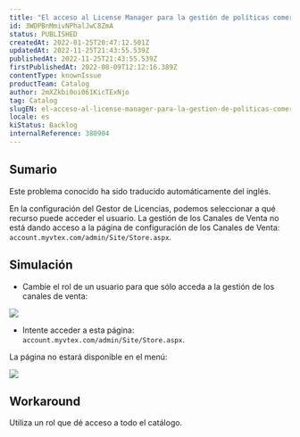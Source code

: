 ```yaml
---
title: "El acceso al License Manager para la gestión de políticas comerciales no funciona."
id: 3WDPBnMmivNPhalJwC8ZmA
status: PUBLISHED
createdAt: 2022-01-25T20:47:12.501Z
updatedAt: 2022-11-25T21:43:55.539Z
publishedAt: 2022-11-25T21:43:55.539Z
firstPublishedAt: 2022-08-09T12:12:16.389Z
contentType: knownIssue
productTeam: Catalog
author: 2mXZkbi0oi061KicTExNjo
tag: Catalog
slugEN: el-acceso-al-license-manager-para-la-gestion-de-politicas-comerciales-no-funciona
locale: es
kiStatus: Backlog
internalReference: 380904
---
```


## Sumario

<div class="alert alert-info">
  <p>Este problema conocido ha sido traducido automáticamente del inglés.</p>
</div>


En la configuración del Gestor de Licencias, podemos seleccionar a qué recurso puede acceder el usuario. La gestión de los Canales de Venta no está dando acceso a la página de configuración de los Canales de Venta: `account.myvtex.com/admin/Site/Store.aspx`.



## Simulación


- Cambie el rol de un usuario para que sólo acceda a la gestión de los canales de venta:

 ![](https://vtexhelp.zendesk.com/attachments/token/QdfNIgaeWKO0TQNp7JHBXuhtW/?name=inline-650484840.png)

- Intente acceder a esta página: `account.myvtex.com/admin/Site/Store.aspx`.

La página no estará disponible en el menú:

 ![](https://vtexhelp.zendesk.com/attachments/token/uomLWmfD9EIbUO6HnbljCA7e3/?name=inline671843796.png)



## Workaround


Utiliza un rol que dé acceso a todo el catálogo.


